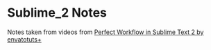 # Sublime_2 Notes


Notes taken from videos from [Perfect Workflow in Sublime Text 2 by envatotuts+](https://code.tutsplus.com/courses/perfect-workflow-in-sublime-text-2)